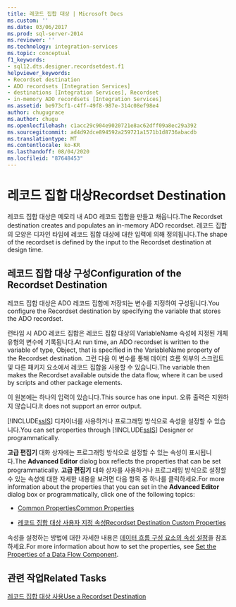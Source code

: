 ```yaml
---
title: 레코드 집합 대상 | Microsoft Docs
ms.custom: ''
ms.date: 03/06/2017
ms.prod: sql-server-2014
ms.reviewer: ''
ms.technology: integration-services
ms.topic: conceptual
f1_keywords:
- sql12.dts.designer.recordsetdest.f1
helpviewer_keywords:
- Recordset destination
- ADO recordsets [Integration Services]
- destinations [Integration Services], Recordset
- in-memory ADO recordsets [Integration Services]
ms.assetid: be973cf1-c4ff-49f8-987e-314c08ef98e4
author: chugugrace
ms.author: chugu
ms.openlocfilehash: c1acc29c904e9020721e8ac62dff09a8ec29a392
ms.sourcegitcommit: ad4d92dce894592a259721a1571b1d8736abacdb
ms.translationtype: MT
ms.contentlocale: ko-KR
ms.lasthandoff: 08/04/2020
ms.locfileid: "87648453"
---
```

# <a name="recordset-destination"></a><span data-ttu-id="ebca2-102">레코드 집합 대상</span><span class="sxs-lookup"><span data-stu-id="ebca2-102">Recordset Destination</span></span>
  <span data-ttu-id="ebca2-103">레코드 집합 대상은 메모리 내 ADO 레코드 집합을 만들고 채웁니다.</span><span class="sxs-lookup"><span data-stu-id="ebca2-103">The Recordset destination creates and populates an in-memory ADO recordset.</span></span> <span data-ttu-id="ebca2-104">레코드 집합의 모양은 디자인 타임에 레코드 집합 대상에 대한 입력에 의해 정의됩니다.</span><span class="sxs-lookup"><span data-stu-id="ebca2-104">The shape of the recordset is defined by the input to the Recordset destination at design time.</span></span>  
  
## <a name="configuration-of-the-recordset-destination"></a><span data-ttu-id="ebca2-105">레코드 집합 대상 구성</span><span class="sxs-lookup"><span data-stu-id="ebca2-105">Configuration of the Recordset Destination</span></span>  
 <span data-ttu-id="ebca2-106">레코드 집합 대상은 ADO 레코드 집합에 저장되는 변수를 지정하여 구성됩니다.</span><span class="sxs-lookup"><span data-stu-id="ebca2-106">You configure the Recordset destination by specifying the variable that stores the ADO recordset.</span></span>  
  
 <span data-ttu-id="ebca2-107">런타임 시 ADO 레코드 집합은 레코드 집합 대상의 VariableName 속성에 지정된 개체 유형의 변수에 기록됩니다.</span><span class="sxs-lookup"><span data-stu-id="ebca2-107">At run time, an ADO recordset is written to the variable of type, Object, that is specified in the VariableName property of the Recordset destination.</span></span> <span data-ttu-id="ebca2-108">그런 다음 이 변수를 통해 데이터 흐름 외부의 스크립트 및 다른 패키지 요소에서 레코드 집합을 사용할 수 있습니다.</span><span class="sxs-lookup"><span data-stu-id="ebca2-108">The variable then makes the Recordset available outside the data flow, where it can be used by scripts and other package elements.</span></span>  
  
 <span data-ttu-id="ebca2-109">이 원본에는 하나의 입력이 있습니다.</span><span class="sxs-lookup"><span data-stu-id="ebca2-109">This source has one input.</span></span> <span data-ttu-id="ebca2-110">오류 출력은 지원하지 않습니다.</span><span class="sxs-lookup"><span data-stu-id="ebca2-110">It does not support an error output.</span></span>  
  
 <span data-ttu-id="ebca2-111">[!INCLUDE[ssIS](../../includes/ssis-md.md)] 디자이너를 사용하거나 프로그래밍 방식으로 속성을 설정할 수 있습니다.</span><span class="sxs-lookup"><span data-stu-id="ebca2-111">You can set properties through [!INCLUDE[ssIS](../../includes/ssis-md.md)] Designer or programmatically.</span></span>  
  
 <span data-ttu-id="ebca2-112">**고급 편집기** 대화 상자에는 프로그래밍 방식으로 설정할 수 있는 속성이 표시됩니다.</span><span class="sxs-lookup"><span data-stu-id="ebca2-112">The **Advanced Editor** dialog box reflects the properties that can be set programmatically.</span></span> <span data-ttu-id="ebca2-113">**고급 편집기** 대화 상자를 사용하거나 프로그래밍 방식으로 설정할 수 있는 속성에 대한 자세한 내용을 보려면 다음 항목 중 하나를 클릭하세요.</span><span class="sxs-lookup"><span data-stu-id="ebca2-113">For more information about the properties that you can set in the **Advanced Editor** dialog box or programmatically, click one of the following topics:</span></span>  
  
-   [<span data-ttu-id="ebca2-114">Common Properties</span><span class="sxs-lookup"><span data-stu-id="ebca2-114">Common Properties</span></span>](../common-properties.md)  
  
-   [<span data-ttu-id="ebca2-115">레코드 집합 대상 사용자 지정 속성</span><span class="sxs-lookup"><span data-stu-id="ebca2-115">Recordset Destination Custom Properties</span></span>](recordset-destination-custom-properties.md)  
  
 <span data-ttu-id="ebca2-116">속성을 설정하는 방법에 대한 자세한 내용은 [데이터 흐름 구성 요소의 속성 설정](set-the-properties-of-a-data-flow-component.md)을 참조하세요.</span><span class="sxs-lookup"><span data-stu-id="ebca2-116">For more information about how to set the properties, see [Set the Properties of a Data Flow Component](set-the-properties-of-a-data-flow-component.md).</span></span>  
  
## <a name="related-tasks"></a><span data-ttu-id="ebca2-117">관련 작업</span><span class="sxs-lookup"><span data-stu-id="ebca2-117">Related Tasks</span></span>  
 [<span data-ttu-id="ebca2-118">레코드 집합 대상 사용</span><span class="sxs-lookup"><span data-stu-id="ebca2-118">Use a Recordset Destination</span></span>](recordset-destination.md)  
  
  
